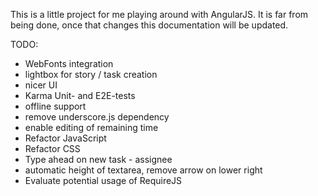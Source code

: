 This is a little project for me playing around with AngularJS. It is far from being done, once that changes this documentation will be updated.

TODO:
- WebFonts integration
- lightbox for story / task creation
- nicer UI
- Karma Unit- and E2E-tests
- offline support
- remove underscore.js dependency
- enable editing of remaining time
- Refactor JavaScript
- Refactor CSS
- Type ahead on new task - assignee
- automatic height of textarea, remove arrow on lower right
- Evaluate potential usage of RequireJS
